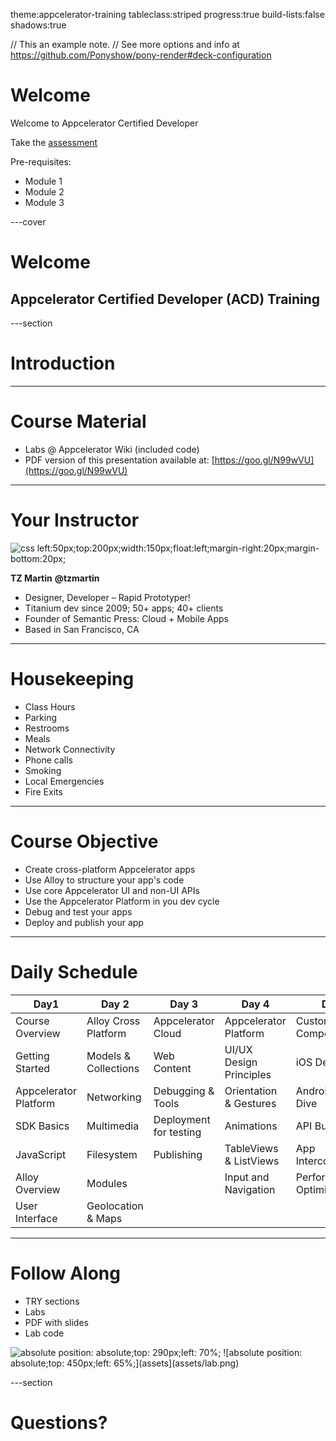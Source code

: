 theme:appcelerator-training
tableclass:striped
progress:true
build-lists:false
shadows:true

// This an example note.
// See more options and info at https://github.com/Ponyshow/pony-render#deck-configuration

# Welcome

Welcome to Appcelerator Certified Developer

Take the [assessment](http://)

Pre-requisites:

- Module 1
- Module 2
- Module 3

---cover

# Welcome

## Appcelerator Certified Developer (ACD) Training

---section

# Introduction

--- 

# Course Material

- Labs @ Appcelerator Wiki (included code)
- PDF version of this presentation available at: [https://goo.gl/N99wVU](https://goo.gl/N99wVU)

--- 

# Your Instructor

![css left:50px;top:200px;width:150px;float:left;margin-right:20px;margin-bottom:20px;](https://avatars0.githubusercontent.com/u/139472?v=3&s=460)

**TZ Martin**
**@tzmartin**

- Designer, Developer – Rapid Prototyper!
- Titanium dev since 2009; 50+ apps; 40+ clients
- Founder of Semantic Press: Cloud + Mobile Apps
- Based in San Francisco, CA

--- 

# Housekeeping

- Class Hours
- Parking
- Restrooms
- Meals
- Network Connectivity
- Phone calls
- Smoking
- Local Emergencies
- Fire Exits

--- 

# Course Objective

- Create cross-platform Appcelerator apps
- Use Alloy to structure your app's code
- Use core Appcelerator UI and non-UI APIs
- Use the Appcelerator Platform in you dev cycle
- Debug and test your apps
- Deploy and publish your app

--- 

# Daily Schedule

| Day1 | Day 2 | Day 3 | Day 4 | Day 5 |
|---|---|---|---|---|
| Course Overview  | Alloy Cross Platform | Appcelerator Cloud | Appcelerator Platform | Custom UI Components |
| Getting Started | Models & Collections | Web Content | UI/UX Design Principles | iOS Deep Dive |
| Appcelerator Platform | Networking | Debugging & Tools | Orientation & Gestures | Android Deep Dive |
| SDK Basics | Multimedia | Deployment for testing | Animations | API Builder |
| JavaScript	 | Filesystem | Publishing | TableViews & ListViews | App Interconnections |
| Alloy Overview | Modules |   | Input and Navigation | Performance Optimization |
| User Interface | Geolocation & Maps |   |   |   |   |

--- 

# Follow Along

- TRY sections
- Labs
- PDF with slides
- Lab code

![absolute position: absolute;top: 290px;left: 70%;](assets/tryit.png)
![absolute position: absolute;top: 450px;left: 65%;](assets](assets/lab.png)

---section

# Questions?


